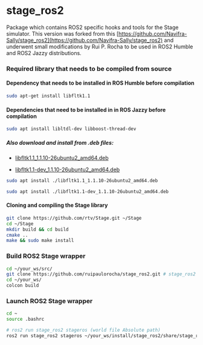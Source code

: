 # stage_ros2
Package which contains ROS2 specific hooks and tools for the Stage simulator.
This version was forked from this [https://github.com/Navifra-Sally/stage_ros2](https://github.com/Navifra-Sally/stage_ros2) and underwent small modifications by Rui P. Rocha to be used in ROS2 Humble and ROS2 Jazzy distributions.

### Required library that needs to be compiled from source

#### Dependency that needs to be installed in ROS Humble before compilation
```bash
sudo apt-get install libfltk1.1
```

#### Dependencies that need to be installed in in ROS Jazzy before compilation

```bash
sudo apt install libltdl-dev libboost-thread-dev
```

##### Also download and install from .deb files:

- [libfltk1.1_1.1.10-26ubuntu2_amd64.deb](https://drive.google.com/file/d/1NGtQfxx7qYxD7g4FBOBtB1MaXuxNvJqn/view?usp=share_link)

- [libfltk1.1-dev_1.1.10-26ubuntu2_amd64.deb](https://drive.google.com/file/d/1BfMw4me4gWUHk9he_H27dPevdbZjFglx/view?usp=share_link)

```bash
sudo apt install ./libfltk1.1_1.1.10-26ubuntu2_amd64.deb

sudo apt install ./libfltk1.1-dev_1.1.10-26ubuntu2_amd64.deb
```


#### Cloning and compiling the Stage library
```bash
git clone https://github.com/rtv/Stage.git ~/Stage
cd ~/Stage
mkdir build && cd build
cmake ..
make && sudo make install
```
  
### Build ROS2 Stage wrapper
```bash
cd ~/your_ws/src/
git clone https://github.com/ruipaulorocha/stage_ros2.git # stage_ros2 wrapper
cd ~/your_ws/
colcon build
```

### Launch ROS2 Stage wrapper
```bash
cd ~
source .bashrc
```

```bash
# ros2 run stage_ros2 stageros (world file Absolute path)
ros2 run stage_ros2 stageros ~/your_ws/install/stage_ros2/share/stage_ros2/world/willow-erratic.world
```
